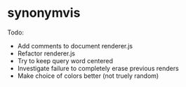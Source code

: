 # synonymvis

Todo:
* Add comments to document renderer.js
* Refactor renderer.js
* Try to keep query word centered
* Investigate failure to completely erase previous renders
* Make choice of colors better (not truely random)

